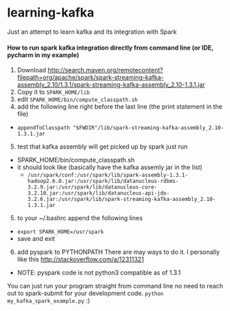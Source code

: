 # learning-kafka
Just an attempt to learn kafka and its integration with Spark

#### How to run spark kafka integration directly from command line (or IDE, pycharm in my example)

1. Download http://search.maven.org/remotecontent?filepath=org/apache/spark/spark-streaming-kafka-assembly_2.10/1.3.1/spark-streaming-kafka-assembly_2.10-1.3.1.jar
2. Copy it to `SPARK_HOME/lib`
3. edit `SPARK_HOME/bin/compute_classpath.sh`
4. add the following line right before the last line (the print statement in the file)
  * `appendToClasspath "$FWDIR"/lib/spark-streaming-kafka-assembly_2.10-1.3.1.jar`
5. test that kafka assembly will get picked up by spark just run 
  * SPARK_HOME/bin/compute_classpath.sh 
  * it should look like (basically have the kafka assemly jar in the list)
    * `/usr/spark/conf:/usr/spark/lib/spark-assembly-1.3.1-hadoop2.6.0.jar:/usr/spark/lib/datanucleus-rdbms-3.2.9.jar:/usr/spark/lib/datanucleus-core-3.2.10.jar:/usr/spark/lib/datanucleus-api-jdo-3.2.6.jar:/usr/spark/lib/spark-streaming-kafka-assembly_2.10-1.3.1.jar`
	
5. to your ~/.bashrc append the following lines
  * `export SPARK_HOME=/usr/spark`
  * save and exit

6. add pyspark to PYTHONPATH There are may ways to do it. I personally like this http://stackoverflow.com/a/12311321 
  * NOTE: pyspark code is not python3 compatible as of 1.3.1

You can just run your program straight from command line no need to reach out to spark-submit for your development code.
`python my_kafka_spark_example.py`
:)


